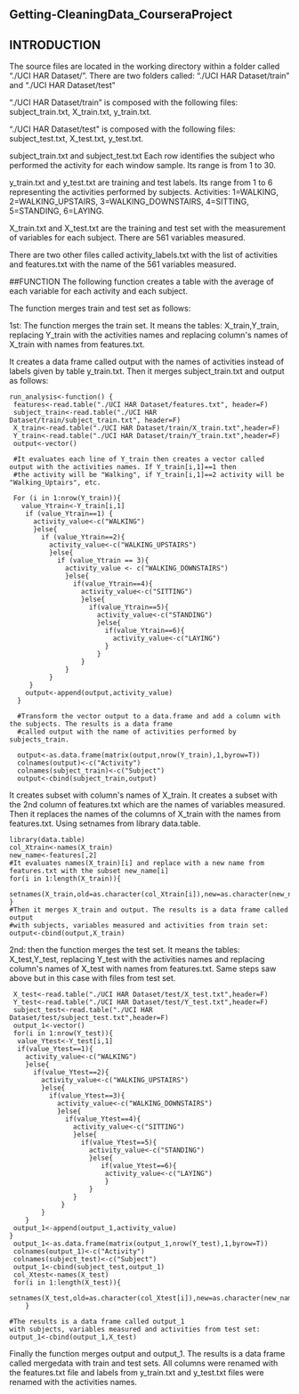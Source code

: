 ## Getting-CleaningData_CourseraProject
## INTRODUCTION
The source files are located in the working directory within a folder called “./UCI HAR Dataset/”. There are two folders called: “./UCI HAR Dataset/train” and “./UCI HAR Dataset/test" 

“./UCI HAR Dataset/train” is composed with the following files: subject_train.txt, X_train.txt, y_train.txt.

“./UCI HAR Dataset/test" is composed with the following files: subject_test.txt, X_test.txt, y_test.txt.

subject_train.txt and subject_test.txt Each row identifies the subject who performed the activity for each window sample. Its range is from 1 to 30. 

y_train.txt and y_test.txt are training and test labels. Its range from 1 to 6 representing the activities performed by subjects. Activities: 1=WALKING, 2=WALKING_UPSTAIRS, 3=WALKING_DOWNSTAIRS, 4=SITTING, 5=STANDING, 6=LAYING.

X_train.txt and X_test.txt are the training and test set with the measurement of variables for each subject. There are 561 variables measured. 

There are two other files called activity_labels.txt with the list of activities and features.txt with the name of the 561 variables measured. 


##FUNCTION
The following function creates a table with the average of each variable for each activity and each subject.

The function merges train and test set as follows:

1st: The function merges the train set. It means the tables: X_train,Y_train, replacing Y_train with the activities names and replacing column's names of X_train with names from features.txt. 

It creates a data frame called output with the names of activities instead of labels given by table y_train.txt. Then it merges subject_train.txt and output as follows:

<!-- -->

    run_analysis<-function() {
     features<-read.table("./UCI HAR Dataset/features.txt", header=F)
     subject_train<-read.table("./UCI HAR Dataset/train/subject_train.txt", header=F)
     X_train<-read.table("./UCI HAR Dataset/train/X_train.txt",header=F)
     Y_train<-read.table("./UCI HAR Dataset/train/Y_train.txt",header=F)
     output<-vector()
     
     #It evaluates each line of Y_train then creates a vector called output with the activities names. If Y_train[i,1]==1 then
     #the activity will be "Walking", if Y_train[i,1]==2 activity will be "Walking_Uptairs", etc.
     
     For (i in 1:nrow(Y_train)){
       value_Ytrain<-Y_train[i,1]
        if (value_Ytrain==1) {
          activity_value<-c("WALKING")
          }else{
            if (value_Ytrain==2){
              activity_value<-c("WALKING_UPSTAIRS")
              }else{
                if (value_Ytrain == 3){
                  activity_value <- c("WALKING_DOWNSTAIRS")
                  }else{
                    if(value_Ytrain==4){
                      activity_value<-c("SITTING")
                      }else{
                        if(value_Ytrain==5){
                          activity_value<-c("STANDING")
                          }else{
                            if(value_Ytrain==6){
                              activity_value<-c("LAYING")
                            }
                          }
                      }
                  }
              }
         }
        output<-append(output,activity_value)
      }
      
      #Transform the vector output to a data.frame and add a column with the subjects. The results is a data frame 
      #called output with the name of activities performed by subjects_train.
      
      output<-as.data.frame(matrix(output,nrow(Y_train),1,byrow=T))
      colnames(output)<-c("Activity")
      colnames(subject_train)<-c("Subject")
      output<-cbind(subject_train,output)

It creates subset with column's names of X_train. It creates a subset with the 2nd column of features.txt which are the names of variables measured. Then it replaces the names of the columns of X_train with the names from features.txt. Using setnames from library data.table.

<!-- -->

    library(data.table)
    col_Xtrain<-names(X_train)
    new_name<-features[,2]
    #It evaluates names(X_train)[i] and replace with a new name from features.txt with the subset new_name[i]
    for(i in 1:length(X_train)){
        setnames(X_train,old=as.character(col_Xtrain[i]),new=as.character(new_name[i]))
    }
    #Then it merges X_train and output. The results is a data frame called output 
    #with subjects, variables measured and activities from train set:
    output<-cbind(output,X_train)

2nd: then the function merges the test set. It means the tables: X_test,Y_test, replacing Y_test with the activities names and replacing column's names of X_test with names from features.txt. Same steps saw above but in this case with files from test set.

<!-- -->

     X_test<-read.table("./UCI HAR Dataset/test/X_test.txt",header=F)
     Y_test<-read.table("./UCI HAR Dataset/test/Y_test.txt",header=F)
     subject_test<-read.table("./UCI HAR Dataset/test/subject_test.txt",header=F)
     output_1<-vector()
     for(i in 1:nrow(Y_test)){
      value_Ytest<-Y_test[i,1]
      if(value_Ytest==1){
        activity_value<-c("WALKING")
        }else{
          if(value_Ytest==2){
            activity_value<-c("WALKING_UPSTAIRS")
            }else{
              if(value_Ytest==3){
                activity_value<-c("WALKING_DOWNSTAIRS")
                }else{
                  if(value_Ytest==4){
                    activity_value<-c("SITTING")
                    }else{
                      if(value_Ytest==5){
                        activity_value<-c("STANDING")
                        }else{
                           if(value_Ytest==6){
                            activity_value<-c("LAYING")
                            }
                        }
                    }
                 }
            }
        }
     output_1<-append(output_1,activity_value)
    }
     output_1<-as.data.frame(matrix(output_1,nrow(Y_test),1,byrow=T))
     colnames(output_1)<-c("Activity")
     colnames(subject_test)<-c("Subject")
     output_1<-cbind(subject_test,output_1)
     col_Xtest<-names(X_test)
     for(i in 1:length(X_test)){
        setnames(X_test,old=as.character(col_Xtest[i]),new=as.character(new_name[i]))
        }
        
    #The results is a data frame called output_1 
    with subjects, variables measured and activities from test set:
    output_1<-cbind(output_1,X_test)

Finally the function merges output and output_1. The results is a data frame called mergedata with train and test sets. All columns were renamed with the features.txt file and labels from y_train.txt and y_test.txt files were renamed with the activities names. 



